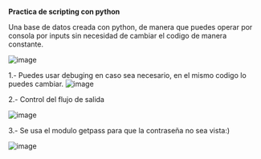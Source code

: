 **Practica de scripting con python**

Una base de datos creada con python, de manera que puedes operar por consola por inputs sin necesidad de cambiar el codigo de manera constante.

![image](https://github.com/user-attachments/assets/dff87c0c-78e6-41a1-bc10-ca61fc0c2f50)



1.- Puedes usar debuging en caso sea necesario, en el mismo codigo lo puedes cambiar.
![image](https://github.com/user-attachments/assets/2aecefc3-04d8-47e8-8d88-e68ff0a6b595)

2.- Control del flujo de salida


![image](https://github.com/user-attachments/assets/a0b8d298-dc8d-4ef2-85e4-da5dff36909d)



3.- Se usa el modulo getpass para que la contraseña no sea vista:)


![image](https://github.com/user-attachments/assets/aac4c60d-8507-4e2a-a927-9896305142bb)








